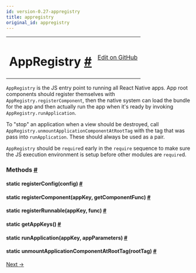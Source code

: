 ```yaml
---
id: version-0.27-appregistry
title: appregistry
original_id: appregistry
---
```

<a id="content"></a><table width="100%"><tbody><tr><td><h1><a class="anchor" name="appregistry"></a>AppRegistry <a class="hash-link" href="docs/appregistry.html#appregistry">#</a></h1></td><td style="text-align:right;"><a target="_blank" href="https://github.com/facebook/react-native/blob/0.27-stable/Libraries/AppRegistry/AppRegistry.js">Edit on GitHub</a></td></tr></tbody></table><div><div><p><code>AppRegistry</code> is the JS entry point to running all React Native apps.  App
root components should register themselves with
<code>AppRegistry.registerComponent</code>, then the native system can load the bundle
for the app and then actually run the app when it's ready by invoking
<code>AppRegistry.runApplication</code>.</p><p>To "stop" an application when a view should be destroyed, call
<code>AppRegistry.unmountApplicationComponentAtRootTag</code> with the tag that was
pass into <code>runApplication</code>. These should always be used as a pair.</p><p><code>AppRegistry</code> should be <code>require</code>d early in the <code>require</code> sequence to make
sure the JS execution environment is setup before other modules are
<code>require</code>d.</p></div><span><h3><a class="anchor" name="methods"></a>Methods <a class="hash-link" href="docs/appregistry.html#methods">#</a></h3><div class="props"><div class="prop"><h4 class="propTitle"><a class="anchor" name="registerconfig"></a><span class="propType">static </span>registerConfig<span class="propType">(config)</span> <a class="hash-link" href="docs/appregistry.html#registerconfig">#</a></h4></div><div class="prop"><h4 class="propTitle"><a class="anchor" name="registercomponent"></a><span class="propType">static </span>registerComponent<span class="propType">(appKey, getComponentFunc)</span> <a class="hash-link" href="docs/appregistry.html#registercomponent">#</a></h4></div><div class="prop"><h4 class="propTitle"><a class="anchor" name="registerrunnable"></a><span class="propType">static </span>registerRunnable<span class="propType">(appKey, func)</span> <a class="hash-link" href="docs/appregistry.html#registerrunnable">#</a></h4></div><div class="prop"><h4 class="propTitle"><a class="anchor" name="getappkeys"></a><span class="propType">static </span>getAppKeys<span class="propType">()</span> <a class="hash-link" href="docs/appregistry.html#getappkeys">#</a></h4></div><div class="prop"><h4 class="propTitle"><a class="anchor" name="runapplication"></a><span class="propType">static </span>runApplication<span class="propType">(appKey, appParameters)</span> <a class="hash-link" href="docs/appregistry.html#runapplication">#</a></h4></div><div class="prop"><h4 class="propTitle"><a class="anchor" name="unmountapplicationcomponentatroottag"></a><span class="propType">static </span>unmountApplicationComponentAtRootTag<span class="propType">(rootTag)</span> <a class="hash-link" href="docs/appregistry.html#unmountapplicationcomponentatroottag">#</a></h4></div></div></span></div><div class="docs-prevnext"><a class="docs-next" href="docs/appstateios.html#content">Next →</a></div>